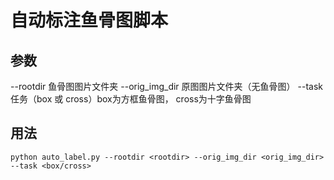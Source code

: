 # 自动标注鱼骨图脚本
## 参数
--rootdir 鱼骨图图片文件夹 
--orig_img_dir 原图图片文件夹（无鱼骨图）
--task 任务（box 或 cross）box为方框鱼骨图， cross为十字鱼骨图

## 用法
```python auto_label.py --rootdir <rootdir> --orig_img_dir <orig_img_dir> --task <box/cross>```
